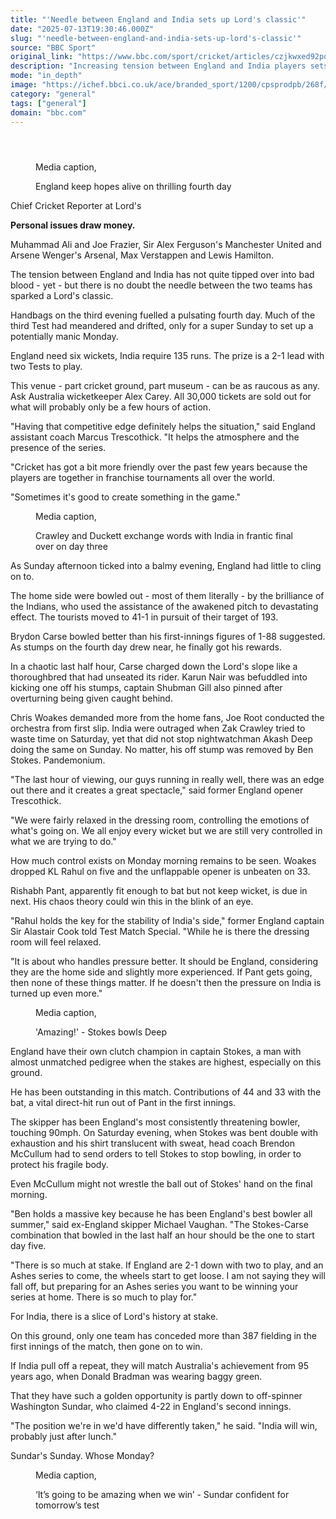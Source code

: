 ```yaml
---
title: "'Needle between England and India sets up Lord's classic'"
date: "2025-07-13T19:30:46.000Z"
slug: "'needle-between-england-and-india-sets-up-lord's-classic'"
source: "BBC Sport"
original_link: "https://www.bbc.com/sport/cricket/articles/czjkwxed92po"
description: "Increasing tension between England and India players sets up a thrilling final day of the third Test at Lord's, writes Stephan Shemilt."
mode: "in_depth"
image: "https://ichef.bbci.co.uk/ace/branded_sport/1200/cpsprodpb/268f/live/362c9730-601f-11f0-a40e-a1af2950b220.jpg"
category: "general"
tags: ["general"]
domain: "bbc.com"
---
```

<div id="readability-page-1" class="page"><article id="urn-bbc-ares--article-czjkwxed92po"><header data-component="headline-block"></header><div data-component="media-block"><figure><figcaption><span>Media caption, </span><p>England keep hopes alive on thrilling fourth day</p></figcaption></figure></div><div data-component="byline-block"><p>Chief Cricket Reporter at Lord's</p></div><div data-component="text-block"><p><b>Personal issues draw money.</b></p><p>Muhammad Ali and Joe Frazier, Sir Alex Ferguson's Manchester United and Arsene Wenger's Arsenal, Max Verstappen and Lewis Hamilton.</p><p>The tension between England and India has not quite tipped over into bad blood -  yet - but there is no doubt the needle between the two teams has sparked a Lord's classic.</p><p>Handbags on the third evening fuelled a pulsating fourth day. Much of the third Test had meandered and drifted, only for a super Sunday to set up a potentially manic Monday.</p><p>England need six wickets, India require 135 runs. The prize is a 2-1 lead with two Tests to play.</p><p>This venue - part cricket ground, part museum - can be as raucous as any. Ask Australia wicketkeeper Alex Carey. All 30,000 tickets are sold out for what will probably only be a few hours of action.</p><p>"Having that competitive edge definitely helps the situation," said England assistant coach Marcus Trescothick. "It helps the atmosphere and the presence of the series.</p><p>"Cricket has got a bit more friendly over the past few years because the players are together in franchise tournaments all over the world.</p><p>"Sometimes it's good to create something in the game."</p></div><div data-component="media-block"><figure><figcaption><span>Media caption, </span><p>Crawley and Duckett exchange words with India in frantic final over on day three</p></figcaption></figure></div><div data-component="text-block"><p>As Sunday afternoon ticked into a balmy evening, England had little to cling on to.</p><p>The home side were bowled out - most of them literally - by the brilliance of the Indians, who used the assistance of the awakened pitch to devastating effect. The tourists moved to 41-1 in pursuit of their target of 193.</p><p>Brydon Carse bowled better than his first-innings figures of 1-88 suggested. As stumps on the fourth day drew near, he finally got his rewards.</p><p>In a chaotic last half hour, Carse charged down the Lord's slope like a thoroughbred that had unseated its rider. Karun Nair was befuddled into kicking one off his stumps, captain Shubman Gill also pinned after overturning being given caught behind.</p><p>Chris Woakes demanded more from the home fans, Joe Root conducted the orchestra from first slip. India were outraged when Zak Crawley tried to waste time on Saturday, yet that did not stop nightwatchman Akash Deep doing the same on Sunday. No matter, his off stump was removed by Ben Stokes. Pandemonium.</p><p>"The last hour of viewing, our guys running in really well, there was an edge out there and it creates a great spectacle," said former England opener Trescothick.</p><p>"We were fairly relaxed in the dressing room, controlling the emotions of what's going on. We all enjoy every wicket but we are still very controlled in what we are trying to do."</p><p>How much control exists on Monday morning remains to be seen. Woakes dropped KL Rahul on five and the unflappable opener is unbeaten on 33.</p><p>Rishabh Pant, apparently fit enough to bat but not keep wicket, is due in next. His chaos theory could win this in the blink of an eye.</p><p>"Rahul holds the key for the stability of India's side," former England captain Sir Alastair Cook told Test Match Special. "While he is there the dressing room will feel relaxed.</p><p>"It is about who handles pressure better. It should be England, considering they are the home side and slightly more experienced. If Pant gets going, then none of these things matter. If he doesn't then the pressure on India is turned up even more."</p></div><div data-component="media-block"><figure><figcaption><span>Media caption, </span><p>'Amazing!' - Stokes bowls Deep</p></figcaption></figure></div><div data-component="text-block"><p>England have their own clutch champion in captain Stokes, a man with almost unmatched pedigree when the stakes are highest, especially on this ground.</p><p>He has been outstanding in this match. Contributions of 44 and 33 with the bat, a vital direct-hit run out of Pant in the first innings.</p><p>The skipper has been England's most consistently threatening bowler, touching 90mph. On Saturday evening, when Stokes was bent double with exhaustion and his shirt translucent with sweat, head coach Brendon McCullum had to send orders to tell Stokes to stop bowling, in order to protect his fragile body.</p><p>Even McCullum might not wrestle the ball out of Stokes' hand on the final morning.</p><p>"Ben holds a massive key because he has been England's best bowler all summer," said ex-England skipper Michael Vaughan. "The Stokes-Carse combination that bowled in the last half an hour should be the one to start day five.</p><p>"There is so much at stake. If England are 2-1 down with two to play, and an Ashes series to come, the wheels start to get loose. I am not saying they will fall off, but preparing for an Ashes series you want to be winning your series at home. There is so much to play for."</p><p>For India, there is a slice of Lord's history at stake.</p><p>On this ground, only one team has conceded more than 387 fielding in the first innings of the match, then gone on to win.</p><p>If India pull off a repeat, they will match Australia's achievement from 95 years ago, when Donald Bradman was wearing baggy green.</p><p>That they have such a golden opportunity is partly down to off-spinner Washington Sundar, who claimed 4-22 in England's second innings.</p><p>"The position we're in we'd have differently taken," he said. "India will win, probably just after lunch."</p><p>Sundar's Sunday. Whose Monday?</p></div><div data-component="media-block"><figure><figcaption><span>Media caption, </span><p>‘It’s going to be amazing when we win’ - Sundar confident for tomorrow’s test</p></figcaption></figure></div></article></div>